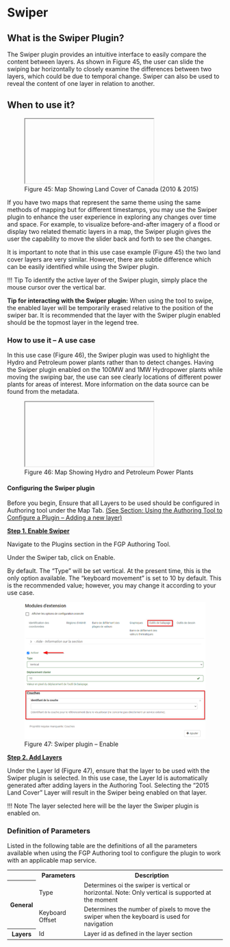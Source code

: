 # Swiper
## What is the Swiper Plugin?

The Swiper plugin provides an intuitive interface to easily compare the content between layers.  As shown in Figure 45, the user can slide the swiping bar horizontally to closely examine the differences between two layers, which could be due to temporal change.  Swiper can also be used to reveal the content of one layer in relation to another.

## When to use it?

<figure>
  <iframe id="iframe1" allowfullscreen=true importance = high data-src="https://jolevesq.github.io/contributed-plugins/swiper/samples/swiper-index.html?sample=3"></iframe>
  <figcaption>Figure 45: Map Showing Land Cover of Canada (2010 & 2015)</figcaption>
</figure>

If you have two maps that represent the same theme using the same methods of mapping but for different timestamps, you may use the Swiper plugin to enhance the user experience in exploring any changes over time and space. For example, to visualize before-and-after imagery of a flood or display two related thematic layers in a map, the Swiper plugin gives the user the capability to move the slider back and forth to see the changes.

It is important to note that in this use case example (Figure 45) the two land cover layers are very similar. However, there are subtle difference which can be easily identified while using the Swiper plugin.

!!! Tip
    To identify the active layer of the Swiper plugin, simply place the mouse cursor over the vertical bar.

**Tip for interacting with the Swiper plugin:**
 	When using the tool to swipe, the enabled layer will be temporarily erased relative to the position of the swiper bar. It is recommended that the layer with the Swiper plugin enabled should be the topmost layer in the legend tree.

### How to use it – A use case

In this use case (Figure 46), the Swiper plugin was used to highlight the Hydro and Petroleum power plants rather than to detect changes. Having the Swiper plugin enabled on the 100MW and 1MW Hydropower plants while moving the swiping bar, the use can see clearly locations of different power plants for   areas of interest. More information on the data source can be found from the metadata.

<figure>
  <iframe id="iframe1" allowfullscreen=true importance = high data-src="https://jolevesq.github.io/contributed-plugins/swiper/samples/swiper-index.html?sample=1"></iframe>
  <figcaption>Figure 46: Map Showing Hydro and Petroleum Power Plants</figcaption>
</figure>

#### Configuring the Swiper plugin

Before you begin, Ensure that all Layers to be used should be configured in Authoring tool under the <emp>Map Tab</emp>. [(See Section: Using the Authoring Tool to Configure a Plugin – Adding a new layer)](/authortool/#adding-a-new-layer)

**<u>Step 1. Enable Swiper</u>**

Navigate to the <emp>Plugins</emp> section in the FGP Authoring Tool.

Under the <emp>Swiper tab</emp>, click on <emp>Enable</emp>.

By default. The <emp>“Type”</emp> will be set vertical. At the present time, this is the only option available. The <emp>“keyboard movement”</emp> is set to 10 by default. This is the recommended value; however, you may change it according to your use case.

<figure>
  <img src="../../assets/fr/swiper/fig1.png"/>
  <figcaption>Figure 47: Swiper plugin – Enable</figcaption>
</figure>

**<u>Step 2. Add Layers</u>**

Under the <emp>Layer Id</emp> (Figure 47), ensure that the layer to be used with the Swiper plugin is selected. In this use case, the <emp>Layer Id</emp> is automatically generated after adding layers in the Authoring Tool. Selecting the <emp>“2015 Land Cover”</emp> Layer will result in the Swiper being enabled on that layer.

!!! Note 
    The layer selected here will be the layer the Swiper plugin is enabled on.

### Definition of Parameters

Listed in the following table are the definitions of all the parameters available when using the FGP Authoring tool to configure the plugin to work with an applicable map service.

<table>
  <tr>
    <th></th>
    <th>Parameters</th>
    <th>Description</th>
  </tr>
 <tr>
    <th rowspan="2">General</th>
    <td id=parameters>Type</td>
    <td>Determines oi the swiper is vertical or horizontal. Note: Only vertical is supported at the moment</td>
  <tr>
    <td id=parameters>Keyboard Offset</td>
    <td>Determines the number of pixels to move the swiper when the keyboard is used for navigation</td>
  </tr>
  <tr>
    <th rowspan="1">Layers</th>
    <td id=parameters>Id</td>
    <td>Layer id as defined in the layer section</td>
  </tr>
</table>
